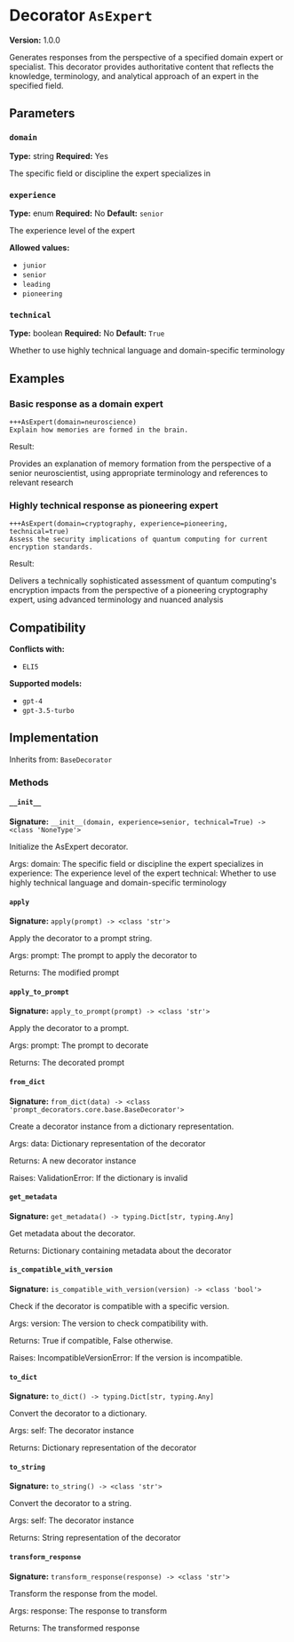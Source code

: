 # Decorator `AsExpert`

**Version:** 1.0.0

Generates responses from the perspective of a specified domain expert or specialist. This decorator provides authoritative content that reflects the knowledge, terminology, and analytical approach of an expert in the specified field.

## Parameters

### `domain`

**Type:** string
**Required:** Yes

The specific field or discipline the expert specializes in

### `experience`

**Type:** enum
**Required:** No
**Default:** `senior`

The experience level of the expert

**Allowed values:**

- `junior`
- `senior`
- `leading`
- `pioneering`

### `technical`

**Type:** boolean
**Required:** No
**Default:** `True`

Whether to use highly technical language and domain-specific terminology

## Examples

### Basic response as a domain expert

```
+++AsExpert(domain=neuroscience)
Explain how memories are formed in the brain.
```

Result:

Provides an explanation of memory formation from the perspective of a senior neuroscientist, using appropriate terminology and references to relevant research

### Highly technical response as pioneering expert

```
+++AsExpert(domain=cryptography, experience=pioneering, technical=true)
Assess the security implications of quantum computing for current encryption standards.
```

Result:

Delivers a technically sophisticated assessment of quantum computing's encryption impacts from the perspective of a pioneering cryptography expert, using advanced terminology and nuanced analysis

## Compatibility

**Conflicts with:**

- `ELI5`

**Supported models:**

- `gpt-4`
- `gpt-3.5-turbo`

## Implementation

Inherits from: `BaseDecorator`

### Methods

#### `__init__`

**Signature:** `__init__(domain, experience=senior, technical=True) -> <class 'NoneType'>`

Initialize the AsExpert decorator.

Args:
    domain: The specific field or discipline the expert specializes in
    experience: The experience level of the expert
    technical: Whether to use highly technical language and domain-specific terminology

#### `apply`

**Signature:** `apply(prompt) -> <class 'str'>`

Apply the decorator to a prompt string.

Args:
    prompt: The prompt to apply the decorator to


Returns:
    The modified prompt

#### `apply_to_prompt`

**Signature:** `apply_to_prompt(prompt) -> <class 'str'>`

Apply the decorator to a prompt.

Args:
    prompt: The prompt to decorate

Returns:
    The decorated prompt

#### `from_dict`

**Signature:** `from_dict(data) -> <class 'prompt_decorators.core.base.BaseDecorator'>`

Create a decorator instance from a dictionary representation.

Args:
    data: Dictionary representation of the decorator

Returns:
    A new decorator instance

Raises:
    ValidationError: If the dictionary is invalid

#### `get_metadata`

**Signature:** `get_metadata() -> typing.Dict[str, typing.Any]`

Get metadata about the decorator.

Returns:
    Dictionary containing metadata about the decorator

#### `is_compatible_with_version`

**Signature:** `is_compatible_with_version(version) -> <class 'bool'>`

Check if the decorator is compatible with a specific version.

Args:
    version: The version to check compatibility with.


Returns:
    True if compatible, False otherwise.


Raises:
    IncompatibleVersionError: If the version is incompatible.

#### `to_dict`

**Signature:** `to_dict() -> typing.Dict[str, typing.Any]`

Convert the decorator to a dictionary.

Args:
    self: The decorator instance

Returns:
    Dictionary representation of the decorator

#### `to_string`

**Signature:** `to_string() -> <class 'str'>`

Convert the decorator to a string.

Args:
    self: The decorator instance

Returns:
    String representation of the decorator

#### `transform_response`

**Signature:** `transform_response(response) -> <class 'str'>`

Transform the response from the model.

Args:
    response: The response to transform

Returns:
    The transformed response
